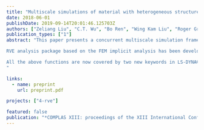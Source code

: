 ```yaml
---
title: "Multiscale simulations of material with heterogeneous structures based on representative volume element techniques"
date: 2018-06-01
publishDate: 2019-09-14T20:01:46.125703Z
authors: ["Zeliang Liu", "C.T. Wu", "Bo Ren", "Wing Kam Liu", "Roger Grimes"]
publication_types: ["1"]
abstract: "This paper presents a concurrent multiscale simulation framework for materials with heterogeneous structures (e.g. composite). This avoids the burdens of finding the macroscale phenomenological models and tedious calibration processes by directly establishing the connection between the microstructure and macro-response through computational homogenization. In the homogenization process, the model links every macroscopic integration point to a Representative Volume Element (RVE) of the microstructure, and macroscopic response is obtained by solving the RVE boundary value problem. Direct numerical simulation (DNS) techniques (e.g. FEM) for RVE analysis are capable of providing accurate high-fidelity material response data for complex phase morphology and behavior. Meanwhile, it is necessary to accelerate the RVE analysis using advanced model reduction techniques to enable efficient concurrent simulations.

RVE analysis package based on the FEM implicit analysis has been developed for 2D and 3D problems. Both smp and mpp are enabled. Instead of using separated pre- and post-processing packages for other FEA software, we have integrated the whole RVE analysis processes into LS-DYNA®, including preparing boundary conditions, FE analysis of the boundary value problem and RVE homogenization. Some key features of the RVE analysis package are 1) automatically assign boundary conditions to a given RVE mesh, such as periodic BC and uniform BC; 2) non-matching meshes on the faces can be considered; 3) arbitrary loading directions, such as uniaxial and shear; 4) output the RVE homogenization results to LS-DYNA® database, for both small-strain and finite-strain problem.

All the above functions are now covered by two new keywords in LS-DYNA®, *RVE_ANALYSIS_FEM and *DATABASE_RVE. Some numerical benchmarks will be utilized to demonstrate the capability of the RVE package. The linkage of the RVE package and the development of data-driven model reduction techniques will also be discussed.
"

links:
  - name: preprint
    url: preprint.pdf

projects: ["4-rve"]

featured: false
publication: "*COMPLAS XIII: proceedings of the XIII International Conference on Computational Plasticity: fundamentals and applications*"
---
```


